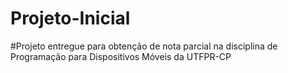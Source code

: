 # Projeto-Inicial
#Projeto entregue para obtenção de nota parcial na disciplina de Programação para Dispositivos Móveis da UTFPR-CP
